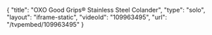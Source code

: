 {
    "title": "OXO Good Grips&reg; Stainless Steel Colander",
    "type": "solo",
    "layout": "iframe-static",
    "videoId": "109963495",
    "url": "\/tvpembed\/109963495"
}